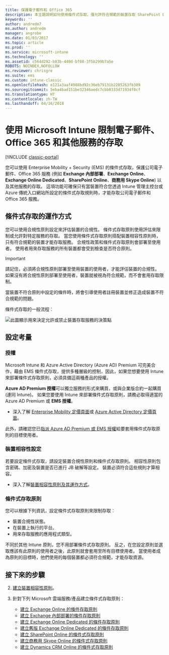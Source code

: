 ```yaml
---
title: 保護電子郵件和 Office 365
description: 本主題說明如何使用條件式存取，僅允許符合規範的裝置存取 SharePoint Online 與其他服務上的公司電子郵件和公司資料。
keywords: ''
author: andredm7
ms.author: andredm
manager: angrobe
ms.date: 01/03/2017
ms.topic: article
ms.prod: ''
ms.service: microsoft-intune
ms.technology: ''
ms.assetid: c564d292-b83b-440d-bf08-3f5b299b7a5e
ROBOTS: NOINDEX,NOFOLLOW
ms.reviewer: chrisgre
ms.suite: ems
ms.custom: intune-classic
ms.openlocfilehash: e121a3aaf4988bd92c36eb79131b2205263fb309
ms.sourcegitcommit: 5eba4bad151be32346aedc7cbb0333d71934f8cf
ms.translationtype: HT
ms.contentlocale: zh-TW
ms.lasthandoff: 04/16/2018
---
```

# <a name="protect-access-to-email-office-365-and-other-services-with-microsoft-intune"></a>使用 Microsoft Intune 限制電子郵件、Office 365 和其他服務的存取

[!INCLUDE [classic-portal](../includes/classic-portal.md)]

您可以使用 Enterprise Mobility + Security (EMS) 的條件式存取，保護公司電子郵件、Office 365 服務 (例如 **Exchange 內部部署**、**Exchange Online**、**Exchange Online Dedicated**、**SharePoint Online**、**商務用 Skype Online**) 以及其他服務的存取。 這項功能可確保只有當裝置符合您透過 Intune 管理主控台或 Azure 傳統入口網站所設定的條件式存取規則時，才能存取公司電子郵件和 Office 365 服務。
## <a name="how-does-conditional-access-work"></a>條件式存取的運作方式
您可以使用合規性原則設定來評估裝置的合規性。 條件式存取原則使用評估來限制或允許對特定服務的存取。 當您使用條件式存取原則搭配裝置相容性原則時，只有符合規範的裝置才能存取服務。 合規性政策和條件式存取原則會部署至使用者。 使用者用來存取服務的所有裝置都會受到檢查是否符合原則。

> [!IMPORTANT]
> 請記住，必須將合規性原則部署至使用裝置的使用者，才能評估裝置的合規性。
> 如果沒有將合規性原則部署至使用者，裝置就被視為符合規範，而不會套用存取限制。

當裝置不符合原則中設定的條件時，將會引導使用者註冊裝置並修正造成裝置不符合規範的問題。

條件式存取的一般流程︰

![此圖顯示用來決定允許或禁止裝置存取服務的決策點](../media/ConditionalAccess4.png)

## <a name="setup-considerations"></a>設定考量

### <a name="licensing"></a>授權

Microsoft Intune 和 Azure Active Directory (Azure AD) Premium 可完美合作，藉由 EMS 條件式存取，提供多種層級的控制，因此，如果您想要使用 Intune 來部署條件式存取原則，必須具備這兩種產品的授權。

**Azure AD Premium 授權**可以獨立服務的形式來購買，或與企業版合約一起購買 (連同 Intune)。 如果您要使用 Intune 來部署條件式存取原則，請務必取得適當的 Azure AD Premium 或 **EMS 授權**。

- 深入了解 [Enterprise Mobility 定價頁面](https://www.microsoft.com/cloud-platform/enterprise-mobility-pricing)或 [Azure Active Directory 定價頁面](https://azure.microsoft.com/pricing/details/active-directory/)。

此外，請確認您已[指派 Azure AD Premium 或 EMS 授權](/intune/licenses-assign)給要套用條件式存取原則的目標使用者。

### <a name="device-compliance-settings"></a>裝置相容性設定

若要設定條件式存取，請設定裝置合規性原則和條件式存取原則。 相容性原則包含密碼、加密及裝置是否已進行 JB 破解等設定。 裝置必須符合這些規則才算相容。

- 深入了解[裝置相容性原則及其運作方式](introduction-to-device-compliance-policies-in-microsoft-intune.md)。

### <a name="conditional-access-policy"></a>條件式存取原則

您可以根據下列資訊，設定條件式存取原則來限制存取︰
- 裝置合規性狀態。
- 在裝置上執行的平台。
- 用來存取服務的應用程式類型。

不同於其他 Intune 原則，您不用部署條件式存取原則。 反之，在您設定原則並選取應該有此原則的使用者之後，此原則就會套用至所有目標使用者。 當使用者成為原則的目標時，他們使用的每個裝置都必須符合規範，才能存取資源。


## <a name="next-steps"></a>接下來的步驟


2. [建立裝置相容性原則](create-a-device-compliance-policy-in-microsoft-intune.md)。

3. 針對下列 Microsoft 雲端服務/產品建立條件式存取原則：

   - [建立 Exchange Online 的條件存取原則](restrict-access-to-exchange-online-with-microsoft-intune.md)
   - [建立 Exchange 內部部署的條件存取原則](restrict-access-to-exchange-onpremises-with-microsoft-intune.md)
   - [建立 Exchange Online Dedicated 的條件存取原則](restrict-access-to-exchange-online-with-microsoft-intune.md)
   - [建立舊版 Exchange Online Dedicated 的條件存取原則](restrict-access-to-exchange-onpremises-with-microsoft-intune.md)
   - [建立 SharePoint Online 的條件式存取原則](restrict-access-to-sharepoint-online-with-microsoft-intune.md)
   - [建立商務用 Skype Online 的條件式存取原則](restrict-access-to-skype-for-business-online-with-microsoft-intune.md)
   - [建立 Dynamics CRM Online 的條件式存取原則](restrict-access-to-dynamics-crm-online-with-microsoft-intune.md)
